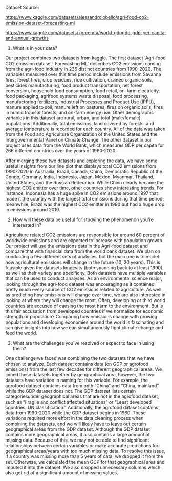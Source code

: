Dataset Source:

https://www.kaggle.com/datasets/alessandrolobello/agri-food-co2-emission-dataset-forecasting-ml

https://www.kaggle.com/datasets/zgrcemta/world-gdpgdp-gdp-per-capita-and-annual-growths

1. What is in your data?

Our project combines two datasets from kaggle. The first dataset 'Agri-food CO2 emission dataset- Forecasting ML' describes CO2 emissions coming from the agri-food industry in 236 distinct countries from 1990-2020. The variables measured over this time period include emissions from Savanna fires, forest fires, crop residues, rice cultivation, drained organic soils, pesticides manufacturing, food product transportation, net forest conversion, household food consumption, food retail, on-farm electricity, food packaging, agrifood systems waste disposal, food processing, manufactoring fertilizers, Industrial Processes and Product Use (IPPU), manure applied to soil, manure left on pastures, fires on organic soils, fires in humid tropical forests, and on-farm energy use. Other demographic variables in this dataset are rural, urban, and total (male/female) populations. Additionally, total emissions, land covered by forests, and average temperature is recorded for each country. All of the data was taken from the Food and Agriculture Organization of the United States and the Intergovernmental Panel on Climate Change. The other dataset in our project uses data from the World Bank, which measures GDP per capita for 266 different countries over the years of 1960-2020.

After merging these two datasets and exploring the data, we have some useful insights from our line plot that displays total CO2 emissions from 1990-2020 in Austrailia, Brazil, Canada, China, Democratic Republic of the Congo, Germany, India, Indonesia, Japan, Mexico, Myanmar, Thailand, United States, and the Russian Rederation. While China clearly became the highest CO2 emitter over time, other countries show interesting trends. For instance, Indonesia has a huge spike in CO2 emissions around 1997 that made it the country with the largest total emissions during that time period; meanwhile, Brazil was the highest CO2 emitter in 1990 but had a huge drop in emissions around 2010. 


2. How will these data be useful for studying the phenomenon you're interested in?

Agriculture related CO2 emissions are responsible for around 60 percent of worldwide emissions and are expected to increase with population growth. Our project will use the emissions data in the Agri-food dataset and compare that with financial data from the world bank dataset. We plan on conducting a few different sets of analyses, but the main one is to model how agricultural emissions will change in the future (10, 20 years). This is feasible given the datasets longevity (both spanning back to at least 1990), as well as their variety and specificity. Both datasets have multiple variables that can be used to conduct analyses. As an environmental science major, looking through the agri-food dataset was encouraging as it contained pretty much every source of CO2 emissions related to agriculture. As well as predicting how emissions will change over time, we are also interested in looking at where they will change the most. Often, developing or third world countries are accused of causing the most harm to the environment. But is this fair accusation from developed countries if we normalize for economic strength or population? Comparing how emissions change with growing populations and developing economies around the world is fascinating and can give insights into how we can simultaneously fight climate change and feed the world. 

3. What are the challenges you've resolved or expect to face in using them?

One challenge we faced was combining the two datasets that we have chosen to analyze. Each dataset contains data (on GDP or agrofood emissions) from the last few decades for different geographical areas. We joined these datasets together by geographical area, 
however, the two datasets have variation in naming for this variable. For example, the agrofood dataset contains data from both 
“China” and “China, mainland” while the GDP dataset does not. The GDP dataset lists certain categoriesunder geographical areas that are not in the agrofood dataset, such as “Fragile and conflict affected situations” or “Least developed countries: UN classification.” Additionally, the agrofood dataset contains data from 1990-2020 while the GDP dataset begins in 1960. These variations required more effort in the data cleaning process when combining the datasets, and we will likely have to leave out certain geographical areas from the GDP dataset. Although the GDP dataset contains more geographical areas, it also contains a large amount of missing data. Because of this, we may not be able to find significant relationships between certain variables or make accurate predictions for geographical areas/years with too much missing data. To resolve this issue, if a country was missing more than 5 years of data, we dropped it from the set. Otherwise, we calculated the mean GDP for that geographical area and imputed it into the dataset. We also dropped unnecessary columns which also got rid of a significant amount of missing values. 
